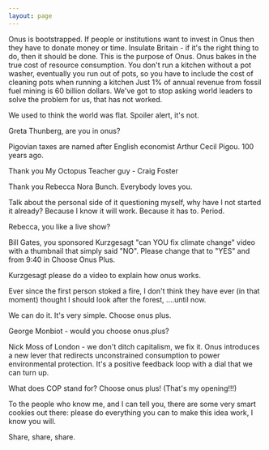 ```yaml
---
layout: page
---
```


Onus is bootstrapped. If people or institutions want to invest in Onus then they have to donate money or time.
Insulate Britain - if it's the right thing to do, then it should be done. This is the purpose of Onus.
Onus bakes in the true cost of resource consumption. You don't run a kitchen without a pot washer, eventually you run out of pots, so you have to include the cost of cleaning pots when running a kitchen
Just 1% of annual revenue from fossil fuel mining is 60 billion dollars.
We've got to stop asking world leaders to solve the problem for us, that has not worked.

We used to think the world was flat. Spoiler alert, it's not.

Greta Thunberg, are you in onus?

Pigovian taxes are named after English economist Arthur Cecil Pigou.
100 years ago.

Thank you My Octopus Teacher guy - Craig Foster

Thank you Rebecca Nora Bunch. Everybody loves you.

Talk about the personal side of it questioning myself, why have I not started it already? Because I know it will work.  Because it has to. Period.

Rebecca, you like a live show?

Bill Gates, you sponsored Kurzgesagt "can YOU fix climate change" video with a thumbnail that simply said "NO". Please change that to "YES" and from 9:40 in Choose Onus Plus.

Kurzgesagt please do a video to explain how onus works.

Ever since the first person stoked a fire, I don't think they have ever (in that moment) thought I should look after the forest, ….until now.

We can do it. It's very simple. Choose onus plus.

George Monbiot - would you choose onus.plus?

Nick Moss of London - we don't ditch capitalism, we fix it. Onus introduces a new lever that redirects unconstrained consumption to power environmental protection. It's a positive feedback loop with a dial that we can turn up.

What does COP stand for? Choose onus plus!  (That's my opening!!!)

To the people who know me, and I can tell you, there are some very smart cookies out there: please do everything you can to make this idea work, I know you will.

Share, share, share.
